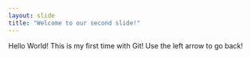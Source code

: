 ```yaml
---
layout: slide
title: "Welcome to our second slide!"
---
```

Hello World! This is my first time with Git!
Use the left arrow to go back!